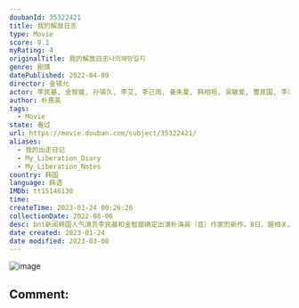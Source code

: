 ```yaml
---
doubanId: 35322421
title: 我的解放日志
type: Movie
score: 9.1
myRating: 4
originalTitle: 我的解放日志나의해방일지
genre: 剧情
datePublished: 2022-04-09
director: 金锡允
actor: 李民基, 金智媛, 孙锡久, 李艾, 李己雨, 姜朱夏, 韩相祖, 吴敏爱, 曹民国, 李浩英, 李庆成, 千虎珍, 全慧珍, 金罗莎, 郑秀英, 朴修荣, 全秀珍, 朴宰哲, 李智慧, 杨俊明, 孔艺智, 崔民哲, 李秀彬, 金秀妍, 金宇亨, 郑惠智, 金敏松, 梁素敏, 徐智安, 崔熙真, 金兑盈
author: 朴惠英
tags:
  - Movie
state: 看过
url: https://movie.douban.com/subject/35322421/
aliases:
  - 我的出走日记
  - My_Liberation_Diary
  - My_Liberation_Notes
country: 韩国
language: 韩语
IMDb: tt15146130
time: 
createTime: 2023-01-24 00:26:26
collectionDate: 2022-08-06
desc: bnt新闻韩国人气演员李民基和金智媛确定出演朴海英（音）作家的新作。8日，据相关人士表示，李民基和金智媛近日确定出演朴海英作家的新作。该剧将通过JTBC播出，预计于今年中旬开始拍摄。通过《Old...
date created: 2023-01-24
date modified: 2023-03-08
---
```


![image](p2869925687.jpg)

Comment:
---
